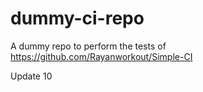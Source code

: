 # dummy-ci-repo
A dummy repo to perform the tests of https://github.com/Rayanworkout/Simple-CI

Update 10
